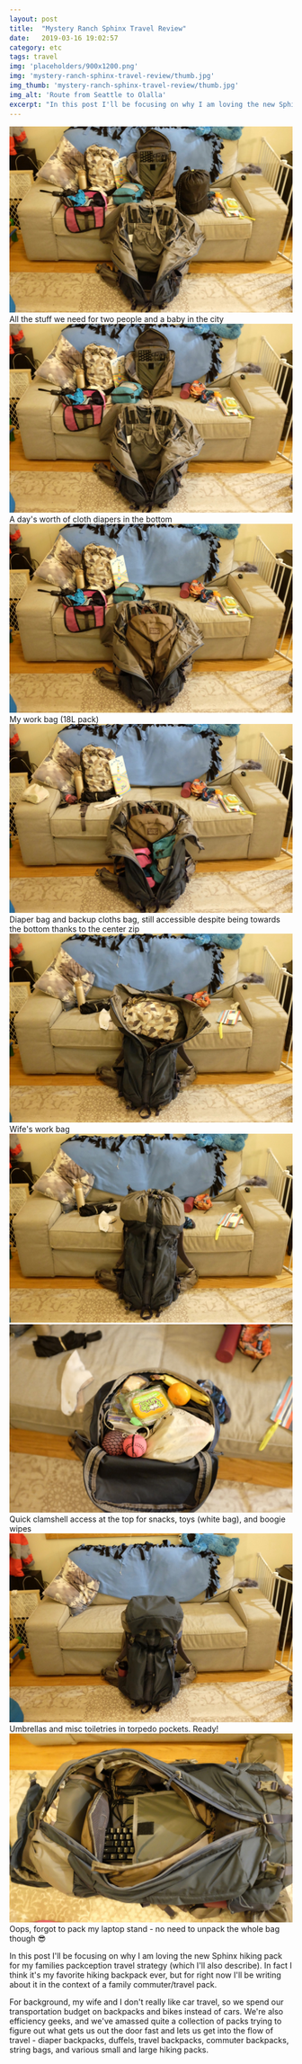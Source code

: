 ```yaml
---
layout: post
title:  "Mystery Ranch Sphinx Travel Review"
date:   2019-03-16 19:02:57
category: etc
tags: travel
img: 'placeholders/900x1200.png'
img: 'mystery-ranch-sphinx-travel-review/thumb.jpg'
img_thumb: 'mystery-ranch-sphinx-travel-review/thumb.jpg'
img_alt: 'Route from Seattle to Olalla'
excerpt: "In this post I'll be focusing on why I am loving the new Sphinx hiking pack for my families packception travel strategy (which I'll also describe). In fact I think it's my favorite hiking backpack ever, but for right now I'll be writing about it in the context of a family commuter/travel pack."
---
```


<div class="main-carousel" data-flickity='{}'>
  <div class="carousel-cell">
    <img src="/img/mystery-ranch-sphinx-travel-review/mystery-ranch-sphinx-packing-1.jpg" />
    <div class='carousel-caption'>
      All the stuff we need for two people and a baby in the city
    </div>
  </div>
  <div class="carousel-cell">
    <img src="/img/mystery-ranch-sphinx-travel-review/mystery-ranch-sphinx-packing-2.jpg" />
    <div class='carousel-caption'>
      A day's worth of cloth diapers in the bottom
    </div>
  </div>
  <div class="carousel-cell">
    <img src="/img/mystery-ranch-sphinx-travel-review/mystery-ranch-sphinx-packing-3.jpg" />
    <div class='carousel-caption'>
      My work bag (18L pack)
    </div>
  </div>
  <div class="carousel-cell">
    <img src="/img/mystery-ranch-sphinx-travel-review/mystery-ranch-sphinx-packing-4.jpg" />
    <div class='carousel-caption'>
      Diaper bag and backup cloths bag, still accessible despite being towards the bottom thanks to the center zip
    </div>
  </div>
  <div class="carousel-cell">
    <img src="/img/mystery-ranch-sphinx-travel-review/mystery-ranch-sphinx-packing-5.jpg" />
    <div class='carousel-caption'>
      Wife's work bag
    </div>
  </div>
  <div class="carousel-cell">
    <img src="/img/mystery-ranch-sphinx-travel-review/mystery-ranch-sphinx-packing-6.jpg" />
  </div>
  <div class="carousel-cell">
    <img src="/img/mystery-ranch-sphinx-travel-review/mystery-ranch-sphinx-packing-7.jpg" />
    <div class='carousel-caption'>
      Quick clamshell access at the top for snacks, toys (white bag), and boogie wipes
    </div>
  </div>
  <div class="carousel-cell">
    <img src="/img/mystery-ranch-sphinx-travel-review/mystery-ranch-sphinx-packing-8.jpg" />
    <div class='carousel-caption'>
      Umbrellas and misc toiletries in torpedo pockets. Ready!
    </div>
  </div>
  <div class="carousel-cell">
    <img src="/img/mystery-ranch-sphinx-travel-review/mystery-ranch-sphinx-packing-9.jpg" />
    <div class='carousel-caption'>
      Oops, forgot to pack my laptop stand - no need to unpack the whole bag though 😎
    </div>
  </div>
</div>

In this post I'll be focusing on why I am loving the new Sphinx hiking pack for
my families packception travel strategy (which I'll also describe). In fact I
think it's my favorite hiking backpack ever, but for right now I'll be writing
about it in the context of a family commuter/travel pack.

For background, my wife and I don't really like car travel, so we spend our
transportation budget on backpacks and bikes instead of cars. We're also
efficiency geeks, and we've amassed quite a collection of packs trying to
figure out what gets us out the door fast and lets us get into the flow of
travel - diaper backpacks, duffels, travel backpacks, commuter backpacks,
string bags, and various small and large hiking packs.


